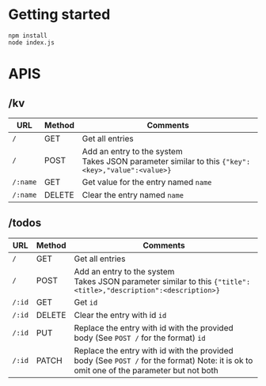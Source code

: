 # Getting started

```
npm install
node index.js
```

# APIS

## /kv

| URL      | Method | Comments                                                                                              |
| -------- | ------ | ----------------------------------------------------------------------------------------------------- |
| `/`      | GET    | Get all entries                                                                                       |
| `/`      | POST   | Add an entry to the system <br/> Takes JSON parameter similar to this `{"key":<key>,"value":<value>}` |
| `/:name` | GET    | Get value for the entry named `name`                                                                  |
| `/:name` | DELETE | Clear the entry named `name`                                                                          |

## /todos

| URL    | Method | Comments                                                                                                                                |
| ------ | ------ | --------------------------------------------------------------------------------------------------------------------------------------- |
| `/`    | GET    | Get all entries                                                                                                                         |
| `/`    | POST   | Add an entry to the system <br/> Takes JSON parameter similar to this `{"title":<title>,"description":<description>}`                   |
| `/:id` | GET    | Get `id`                                                                                                                                |
| `/:id` | DELETE | Clear the entry with id `id`                                                                                                            |
| `/:id` | PUT    | Replace the entry with id with the provided body (See `POST /` for the format) `id`                                                     |
| `/:id` | PATCH  | Replace the entry with id with the provided body (See `POST /` for the format) Note: it is ok to omit one of the parameter but not both |
